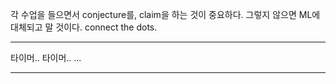 각 수업을 들으면서 conjecture를, claim을 하는 것이 중요하다.
그렇지 않으면 ML에 대체되고 말 것이다.
connect the dots.

---
타이머.. 타이머.. ...

---
